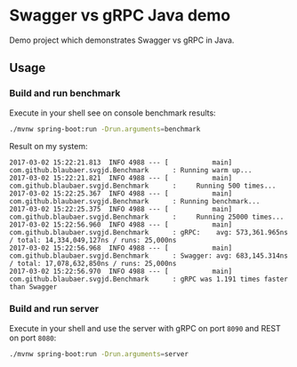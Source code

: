 # Swagger vs gRPC Java demo

Demo project which demonstrates Swagger vs gRPC in Java.

## Usage

### Build and run benchmark

Execute in your shell see on console benchmark results:
```bash
./mvnw spring-boot:run -Drun.arguments=benchmark
```

Result on my system:
```log
2017-03-02 15:22:21.813  INFO 4988 --- [           main] com.github.blaubaer.svgjd.Benchmark      : Running warm up...
2017-03-02 15:22:21.821  INFO 4988 --- [           main] com.github.blaubaer.svgjd.Benchmark      :     Running 500 times...
2017-03-02 15:22:25.367  INFO 4988 --- [           main] com.github.blaubaer.svgjd.Benchmark      : Running benchmark...
2017-03-02 15:22:25.375  INFO 4988 --- [           main] com.github.blaubaer.svgjd.Benchmark      :     Running 25000 times...
2017-03-02 15:22:56.960  INFO 4988 --- [           main] com.github.blaubaer.svgjd.Benchmark      : gRPC:    avg: 573,361.965ns / total: 14,334,049,127ns / runs: 25,000ns
2017-03-02 15:22:56.968  INFO 4988 --- [           main] com.github.blaubaer.svgjd.Benchmark      : Swagger: avg: 683,145.314ns / total: 17,078,632,850ns / runs: 25,000ns
2017-03-02 15:22:56.970  INFO 4988 --- [           main] com.github.blaubaer.svgjd.Benchmark      : gRPC was 1.191 times faster than Swagger
```

### Build and run server

Execute in your shell and use the server with gRPC on port `8090` and REST on port `8080`:
```bash
./mvnw spring-boot:run -Drun.arguments=server
```
